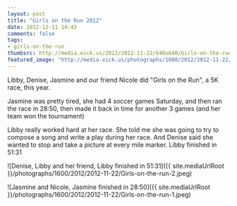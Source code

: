 ```yaml
---
layout: post
title: "Girls on the Run 2012"
date: 2012-12-11 14:43
comments: false
tags: 
- girls-on-the-run
thumbsrc: http://media.eick.us/2012/2012-11-22/640x640/Girls-on-the-run-2.jpeg
featured_image: "http://media.eick.us/photographs/1600/2012/2012-11-22/Girls-on-the-run-2.jpeg"
---
```

Libby, Denise, Jasmine and our friend Nicole did "Girls on the Run", a 5K race, this year. 

Jasmine was pretty tired, she had 4 soccer games Saturday, and then ran the race in 28:50, then made it back in time for another 3 games (and her team won the tournament)

Libby really worked hard at her race.  She told me she was going to try to compose a song and write a play during her race.  And Denise said she wanted to stop and take a picture at every mile marker.  Libby finished in 51:31
 
![Denise, Libby and her friend, Libby finished in 51:31]({{ site.mediaUrlRoot }}/photographs/1600/2012/2012-11-22/Girls-on-the-run-2.jpeg)


![Jasmine and Nicole, Jasmine finished in 28:50]({{ site.mediaUrlRoot }}/photographs/1600/2012/2012-11-22/Girls-on-the-run-1.jpeg)


